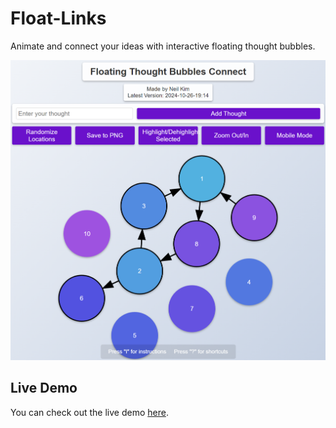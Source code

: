 ﻿# Float-Links

Animate and connect your ideas with interactive floating thought bubbles.

![sc1](./screenshots/sc1.png)

## Live Demo

You can check out the live demo [here](https://neilhkim.github.io/Train-Of-Thoughtfulness/).
